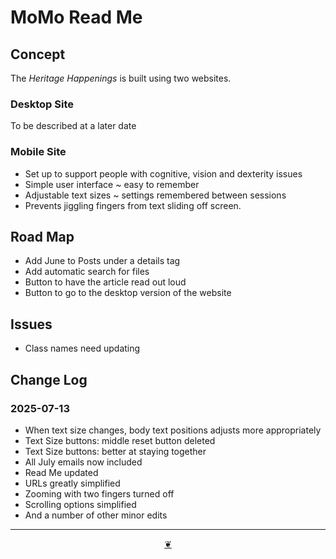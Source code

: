 # MoMo Read Me

## Concept

The _Heritage Happenings_ is built using two websites.

### Desktop Site

To be described at a later date

### Mobile Site

* Set up to support people with cognitive, vision and dexterity issues
* Simple user interface ~ easy to remember
* Adjustable text sizes ~ settings remembered between sessions
* Prevents jiggling fingers from text sliding off screen.

## Road Map

* Add June to Posts under a details tag
* Add automatic search for files
* Button to have the article read out loud
* Button to go to the desktop version of the website

## Issues

* Class names need updating

## Change Log

### 2025-07-13

* When text size changes, body text positions adjusts more appropriately
* Text Size buttons: middle reset button deleted
* Text Size buttons: better at staying together
* All July emails now included
* Read Me updated
* URLs greatly simplified
* Zooming with two fingers turned off
* Scrolling options simplified
* And a number of other minor edits

***

<center title="Hello! Click me to go up to the top"><a class="aDingbat" href="javascript:window.scrollTo(0,0);"> ❦ </a></center>
